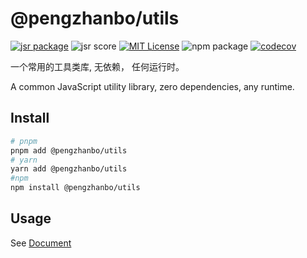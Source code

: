 # @pengzhanbo/utils

[![jsr package](https://jsr.io/badges/@pengzhanbo/utils)](https://jsr.io/@pengzhanbo/utils)
![jsr score](https://jsr.io/badges/@pengzhanbo/utils/score)
[![MIT License](https://img.shields.io/npm/l/@pengzhanbo/utils)](https://github.com/pengzhanbo/utils/blob/main/LICENSE)
![npm package](https://img.shields.io/npm/dm/@pengzhanbo/utils)
[![codecov](https://codecov.io/gh/pengzhanbo/utils/graph/badge.svg?token=LKZGX743RW)](https://codecov.io/gh/pengzhanbo/utils)

一个常用的工具类库, 无依赖， 任何运行时。

A common JavaScript utility library, zero dependencies, any runtime.

## Install

```sh
# pnpm
pnpm add @pengzhanbo/utils
# yarn
yarn add @pengzhanbo/utils
#npm
npm install @pengzhanbo/utils
```

## Usage

See [Document](https://jsr.io/@pengzhanbo/utils)
